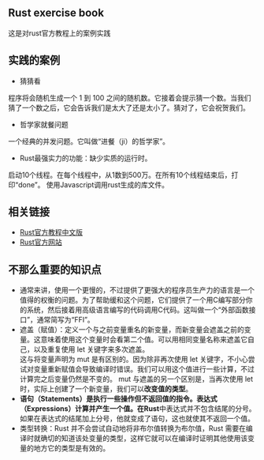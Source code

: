 ## Rust exercise book
这是对rust官方教程上的案例实践
## 实践的案例
- 猜猜看

程序将会随机生成一个 1 到 100 之间的随机数。它接着会提示猜一个数。当我们猜了一个数之后，它会告诉我们是太大了还是太小了。猜对了，它会祝贺我们。
- 哲学家就餐问题

一个经典的并发问题。它叫做“进餐（ji）的哲学家”。

- Rust最强实力的功能：缺少实质的运行时。

启动10个线程。在每个线程中，从1数到500万。在所有10个线程结束后，打印“done”。
使用Javascript调用rust生成的库文件。

## 相关链接
- [Rust官方教程中文版](http://rustbook.cn/)
- [Rust官方网站](https://www.rust-lang.org/zh-CN/)

## 不那么重要的知识点

- 通常来讲，使用一个更慢的，不过提供了更强大的程序员生产力的语言是一个值得的权衡的问题。为了帮助缓和这个问题，它们提供了一个用C编写部分你的系统，然后接着用高级语言编写的代码调用C代码。这叫做一个“外部函数接口”，通常简写为“FFI”。
- 遮盖（赋值）：定义一个与之前变量重名的新变量，而新变量会遮盖之前的变量。这意味着使用这个变量时会看第二个值。可以用相同变量名称来遮盖它自己，以及重复使用 let 关键字来多次遮盖。  
这与将变量声明为 mut 是有区别的。因为除非再次使用 let 关键字，不小心尝试对变量重新赋值会导致编译时错误。我们可以用这个值进行一些计算，不过计算完之后变量仍然是不变的。
mut 与遮盖的另一个区别是，当再次使用 let 时，实际上创建了一个新变量，我们可以**改变值的类型**。
- **语句（Statements）是执行一些操作但不返回值的指令。表达式（Expressions）计算并产生一个值。**在**Rust**中表达式并不包含结尾的分号。如果在表达式的结尾加上分号，他就变成了语句，这也就使其不返回一个值。
- 类型转换：Rust 并不会尝试自动地将非布尔值转换为布尔值，Rust 需要在编译时就确切的知道该处变量的类型，这样它就可以在编译时证明其他使用该变量的地方它的类型是有效的。

